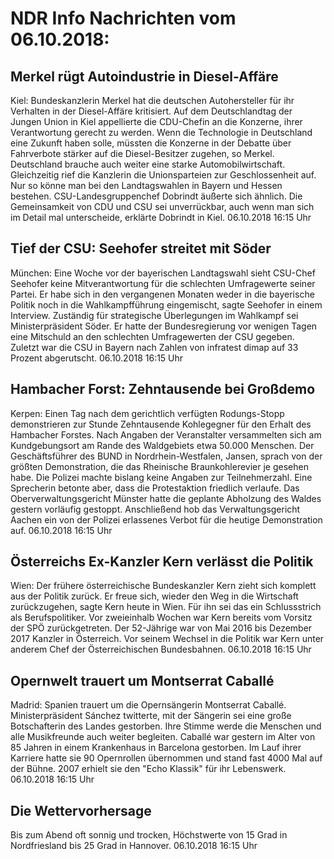 # NDR Info Nachrichten vom 06.10.2018:


## Merkel rügt Autoindustrie in Diesel-Affäre
Kiel:    Bundeskanzlerin Merkel hat die deutschen Autohersteller für ihr Verhalten in der Diesel-Affäre kritisiert. Auf dem Deutschlandtag der Jungen Union in Kiel appellierte die CDU-Chefin an die Konzerne, ihrer Verantwortung gerecht zu werden. Wenn die Technologie in Deutschland eine Zukunft haben solle, müssten die Konzerne in der Debatte über Fahrverbote stärker auf die Diesel-Besitzer zugehen, so Merkel. Deutschland brauche auch weiter eine starke Automobilwirtschaft. Gleichzeitig rief die Kanzlerin die Unionsparteien zur Geschlossenheit auf. Nur so könne man bei den Landtagswahlen in Bayern und Hessen bestehen. CSU-Landesgruppenchef Dobrindt äußerte sich ähnlich. Die Gemeinsamkeit von CDU und CSU sei unverrückbar, auch wenn man sich im Detail mal unterscheide, erklärte Dobrindt in Kiel. 06.10.2018 16:15 Uhr 

## Tief der CSU: Seehofer streitet mit Söder
München:     Eine Woche vor der bayerischen Landtagswahl sieht CSU-Chef Seehofer keine  Mitverantwortung für die schlechten Umfragewerte seiner Partei. Er habe sich in den vergangenen Monaten weder in die bayerische Politik noch in die Wahlkampfführung eingemischt, sagte Seehofer in einem Interview. Zuständig für strategische Überlegungen im Wahlkampf sei Ministerpräsident Söder. Er hatte der Bundesregierung vor wenigen Tagen eine Mitschuld an den schlechten Umfragewerten der CSU gegeben. Zuletzt war die CSU in Bayern nach Zahlen von infratest dimap auf 33 Prozent abgerutscht. 06.10.2018 16:15 Uhr 

## Hambacher Forst: Zehntausende bei Großdemo
Kerpen: Einen Tag nach dem gerichtlich verfügten Rodungs-Stopp demonstrieren zur Stunde Zehntausende Kohlegegner für den Erhalt des Hambacher Forstes. Nach Angaben der Veranstalter versammelten sich am Kundgebungsort am Rande des Waldgebiets etwa 50.000 Menschen. Der Geschäftsführer des BUND in Nordrhein-Westfalen, Jansen, sprach von der größten Demonstration, die das Rheinische Braunkohlerevier je gesehen habe. Die Polizei machte bislang keine Angaben zur Teilnehmerzahl. Eine Sprecherin betonte aber, dass die Protestaktion friedlich verlaufe. Das Oberverwaltungsgericht Münster hatte die geplante Abholzung des Waldes gestern vorläufig gestoppt. Anschließend hob das Verwaltungsgericht Aachen ein von der Polizei erlassenes Verbot für die heutige Demonstration auf. 06.10.2018 16:15 Uhr 

## Österreichs Ex-Kanzler Kern verlässt die Politik
Wien: Der frühere österreichische Bundeskanzler Kern zieht sich komplett aus der Politik zurück. Er freue sich, wieder den Weg in die Wirtschaft zurückzugehen, sagte Kern heute in Wien. Für ihn sei das ein Schlussstrich als Berufspolitiker. Vor zweieinhalb Wochen war Kern bereits vom Vorsitz der SPÖ zurückgetreten. Der 52-Jährige war von Mai 2016 bis Dezember 2017 Kanzler in Österreich. Vor seinem Wechsel in die Politik war Kern unter anderem Chef der Österreichischen Bundesbahnen. 06.10.2018 16:15 Uhr 

## Opernwelt trauert um Montserrat Caballé
Madrid: Spanien trauert um die Opernsängerin Montserrat Caballé. Ministerpräsident Sánchez twitterte, mit der Sängerin sei eine große Botschafterin des Landes gestorben. Ihre Stimme werde die Menschen und alle Musikfreunde auch weiter begleiten. Caballé war gestern im Alter von 85 Jahren in einem Krankenhaus in Barcelona gestorben. Im Lauf ihrer Karriere hatte sie 90 Opernrollen übernommen und stand fast 4000 Mal auf der Bühne. 2007 erhielt sie den "Echo Klassik" für ihr Lebenswerk. 06.10.2018 16:15 Uhr 

## Die Wettervorhersage
Bis zum Abend oft sonnig und trocken, Höchstwerte von 15 Grad in Nordfriesland bis 25 Grad in Hannover. 06.10.2018 16:15 Uhr 

